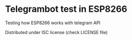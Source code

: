 # Telegrambot test in ESP8266

Testing how ESP8266 works with telegram API


Distributed under ISC license (check LICENSE file)